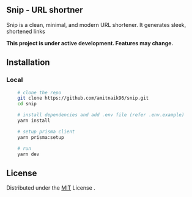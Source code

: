 ## Snip - URL shortner
Snip is a clean, minimal, and modern URL shortener. It generates sleek, shortened links

**This project is under active development. Features may change.**

## **Installation**
### **Local**
```bash
    # clone the repo
    git clone https://github.com/amitnaik96/snip.git
    cd snip
```
```bash
    # install dependencies and add .env file (refer .env.example)
    yarn install

    # setup prisma client
    yarn prisma:setup
```
```bash
    # run  
    yarn dev
```

## License
Distributed under the [MIT](https://github.com/amitnaik96/snip/blob/master/LICENSE) License .
